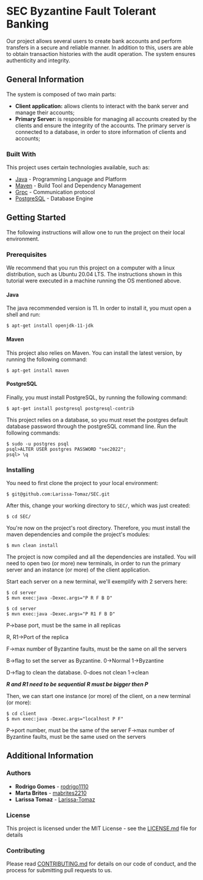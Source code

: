 # SEC Byzantine Fault Tolerant Banking

Our project allows several users to create bank accounts and perform transfers in a secure and reliable manner.
In addition to this, users are able to obtain transaction histories with the audit operation.
The system ensures authenticity and integrity.


## General Information

The system is composed of two main parts:
- **Client application:** allows clients to interact with the bank server and manage their accounts;
- **Primary Server:** is responsible for managing all accounts created by the clients and ensure the integrity of the accounts. The primary server is connected to a database, in order to store information of clients and accounts;
  

### Built With

This project uses certain technologies available, such as:

* [Java](https://openjdk.java.net/) - Programming Language and Platform
* [Maven](https://maven.apache.org/) - Build Tool and Dependency Management
* [Grpc](https://grpc.io/docs/languages/java/basics/) - Communication protocol
* [PostgreSQL](https://www.postgresql.org/) - Database Engine

## Getting Started

The following instructions will allow one to run the project on their local environment.

### Prerequisites

We recommend that you run this project on a computer with a linux distribution, such as Ubuntu 20.04 LTS.
The instructions shown in this tutorial were executed in a machine running the OS mentioned above.

#### Java

The java recommended version is 11. In order to install it, you must open a shell and run:
```shell
$ apt-get install openjdk-11-jdk
```

#### Maven

This project also relies on Maven. You can install the latest version, by running the following command:
```shell
$ apt-get install maven
```

#### PostgreSQL
Finally, you must install PostgreSQL, by running the following command:
```shell
$ apt-get install postgresql postgresql-contrib
```

This project relies on a database, so you must reset the postgres default database password through the postgreSQL command line. Run the following commands:
```shell
$ sudo -u postgres psql
psql>ALTER USER postgres PASSWORD "sec2022";
psql> \q
```


### Installing

You need to first clone the project to your local environment:
```shell
$ git@github.com:Larissa-Tomaz/SEC.git
```

After this, change your working directory to `SEC/`, which was just created:
```shell 
$ cd SEC/
```

You're now on the project's root directory. Therefore, you must install the maven dependencies and
compile the project's modules:
```shell
$ mvn clean install
```

The project is now compiled and all the dependencies are installed.
You will need to open two (or more) new terminals, in order to run the primary server
and an instance (or more) of the client application.


Start each server on a new terminal, we'll exemplify with 2 servers here:
```shell
$ cd server
$ mvn exec:java -Dexec.args="P R F B D" 
```
```shell
$ cd server
$ mvn exec:java -Dexec.args="P R1 F B D" 
```
P->base port, must be the same in all replicas

R, R1->Port of the replica

F->max number of Byzantine faults, must be the same on all the servers

B->flag to set the server as Byzantine. 0->Normal 1->Byzantine

D->flag to clean the database. 0-does not clean 1->clean

***R and R1 need to be sequential***
***R must be bigger then P***


Then, we can start one instance (or more) of the client, on a new terminal (or more):
```shell
$ cd client
$ mvn exec:java -Dexec.args="localhost P F"
```
P->port number, must be the same of the server
F->max number of Byzantine faults, must be the same used on the servers

## Additional Information

### Authors

* **Rodrigo Gomes** - [rodrigo1110](https://github.com/rodrigo1110)
* **Marta Brites**  - [mabrites2210](https://github.com/mabrites2210)
* **Larissa Tomaz** - [Larissa-Tomaz](https://github.com/Larissa-Tomaz)

### License

This project is licensed under the MIT License - see the [LICENSE.md](LICENSE.md) file for details

### Contributing

Please read [CONTRIBUTING.md](https://gist.github.com/PurpleBooth/b24679402957c63ec426) for details on our code of conduct, and the process for submitting pull requests to us.
